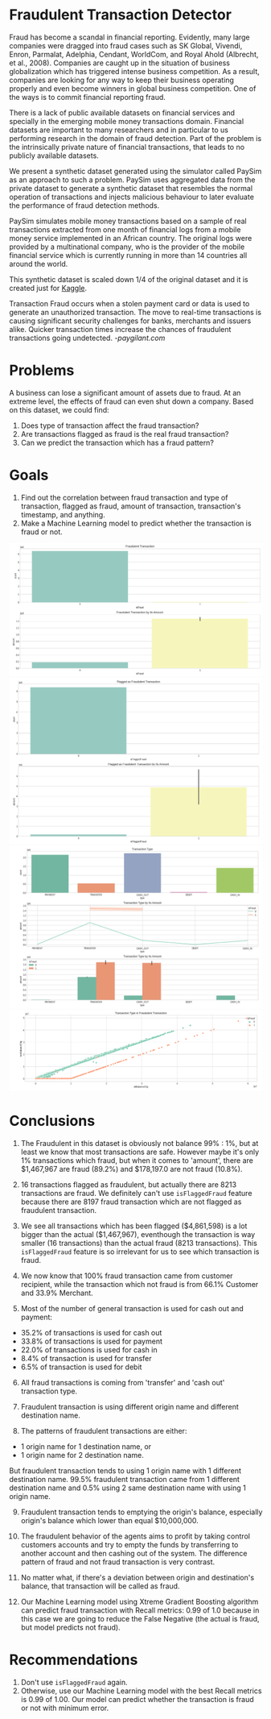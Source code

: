 # Fraudulent Transaction Detector

Fraud has become a scandal in financial reporting. Evidently, many large companies
were dragged into fraud cases such as SK Global, Vivendi, Enron, Parmalat, Adelphia, Cendant,
WorldCom, and Royal Ahold (Albrecht, et al., 2008). Companies are caught up in the situation of
business globalization which has triggered intense business competition. As a result, companies
are looking for any way to keep their business operating properly and even become winners in
global business competition. One of the ways is to commit financial reporting fraud.

There is a lack of public available datasets on financial services and specially in the emerging mobile money transactions domain. Financial datasets are important to many researchers and in particular to us performing research in the domain of fraud detection. Part of the problem is the intrinsically private nature of financial transactions, that leads to no publicly available datasets.

We present a synthetic dataset generated using the simulator called PaySim as an approach to such a problem. PaySim uses aggregated data from the private dataset to generate a synthetic dataset that resembles the normal operation of transactions and injects malicious behaviour to later evaluate the performance of fraud detection methods.

PaySim simulates mobile money transactions based on a sample of real transactions extracted from one month of financial logs from a mobile money service implemented in an African country. The original logs were provided by a multinational company, who is the provider of the mobile financial service which is currently running in more than 14 countries all around the world.

This synthetic dataset is scaled down 1/4 of the original dataset and it is created just for [Kaggle](https://www.kaggle.com/ntnu-testimon/paysim1).

Transaction Fraud occurs when a stolen payment card or data is used to generate an unauthorized transaction. The move to real-time transactions is causing significant security challenges for banks, merchants and issuers alike. Quicker transaction times increase the chances of fraudulent transactions going undetected. -*paygilant.com*

# Problems
A business can lose a significant amount of assets due to fraud. At an extreme level, the effects of fraud can even shut down a company. Based on this dataset, we could find:
1. Does type of transaction affect the fraud transaction? 
2. Are transactions flagged as fraud is the real fraud transaction? 
3. Can we predict the transaction which has a fraud pattern?

# Goals
1. Find out the correlation between fraud transaction and type of transaction, flagged as fraud, amount of transaction, transaction's timestamp, and anything.
2. Make a Machine Learning model to predict whether the transaction is fraud or not.




![a](https://github.com/brdx88/fraudulent-transaction-detector/blob/main/1.png)
![b](https://github.com/brdx88/fraudulent-transaction-detector/blob/main/2.png)
![c](https://github.com/brdx88/fraudulent-transaction-detector/blob/main/3.png)
![d](https://github.com/brdx88/fraudulent-transaction-detector/blob/main/4.png)



# Conclusions
1. The Fraudulent in this dataset is obviously not balance 99% : 1%, but at least we know that most transactions are safe. However maybe it's only 1% transactions which fraud, but when it comes to 'amount', there are \$1,467,967 are fraud (89.2%) and \$178,197.0 are not fraud (10.8%).

2. 16 transactions flagged as fraudulent, but actually there are 8213 transactions are fraud. We definitely can't use `isFlaggedFraud` feature because there are 8197 fraud transaction which are not flagged as fraudulent transaction. 

3. We see all transactions which has been flagged (\$4,861,598) is a lot bigger than the actual (\$1,467,967), eventhough the transaction is way smaller (16 transactions) than the actual fraud (8213 transactions).
This `isFlaggedFraud` feature is so irrelevant for us to see which transaction is fraud.

4. We now know that 100% fraud transaction came from customer recipient, while the transaction which not fraud is from 66.1% Customer and 33.9% Merchant.

5. Most of the number of general transaction is used for cash out and payment:
  - 35.2% of transactions is used for cash out
  - 33.8% of transactions is used for payment
  - 22.0% of transactions is used for cash in
  -  8.4% of transaction is used for transfer
  -  6.5% of transaction is used for debit

6. All fraud transactions is coming from 'transfer' and 'cash out' transaction type.

7. Fraudulent transaction is using different origin name and different destination name.

8. The patterns of fraudulent transactions are either:
  - 1 origin name for 1 destination name, or
  - 1 origin name for 2 destination name.

  But fraudulent transaction tends to using 1 origin name with 1 different destination name. 99.5% fraudulent transaction came from 1 different destination name and 0.5% using 2 same destination name with using 1 origin name.

9. Fraudulent transaction tends to emptying the origin's balance, especially origin's balance which lower than equal \$10,000,000. 

10. The fraudulent behavior of the agents aims to profit by taking control customers accounts and try to empty the funds by transferring to another account and then cashing out of the system. The difference pattern of fraud and not fraud transaction is very contrast.

11. No matter what, if there's a deviation between origin and destination's balance, that transaction will be called as fraud.

12. Our Machine Learning model using Xtreme Gradient Boosting algorithm can predict fraud transaction with Recall metrics: 0.99 of 1.0 because in this case we are going to reduce the False Negative (the actual is fraud, but model predicts not fraud).

# Recommendations
1. Don't use `isFlaggedFraud` again.
2. Otherwise, use our Machine Learning model with the best Recall metrics is 0.99 of 1.00. Our model can predict whether the transaction is fraud or not with minimum error.
